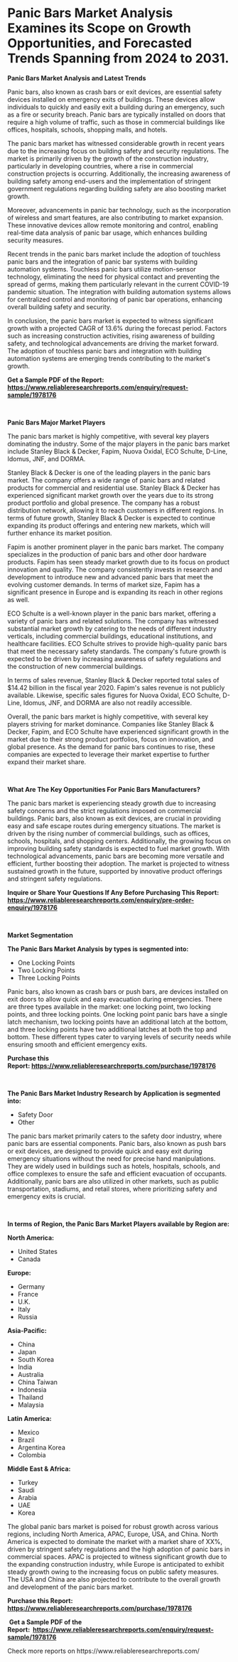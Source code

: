 <p><h1>Panic Bars Market Analysis Examines its Scope on Growth Opportunities, and Forecasted Trends Spanning from 2024 to 2031.</h1></p><p><strong>Panic Bars Market Analysis and Latest Trends</strong></p>
<p><p>Panic bars, also known as crash bars or exit devices, are essential safety devices installed on emergency exits of buildings. These devices allow individuals to quickly and easily exit a building during an emergency, such as a fire or security breach. Panic bars are typically installed on doors that require a high volume of traffic, such as those in commercial buildings like offices, hospitals, schools, shopping malls, and hotels.</p><p>The panic bars market has witnessed considerable growth in recent years due to the increasing focus on building safety and security regulations. The market is primarily driven by the growth of the construction industry, particularly in developing countries, where a rise in commercial construction projects is occurring. Additionally, the increasing awareness of building safety among end-users and the implementation of stringent government regulations regarding building safety are also boosting market growth.</p><p>Moreover, advancements in panic bar technology, such as the incorporation of wireless and smart features, are also contributing to market expansion. These innovative devices allow remote monitoring and control, enabling real-time data analysis of panic bar usage, which enhances building security measures.</p><p>Recent trends in the panic bars market include the adoption of touchless panic bars and the integration of panic bar systems with building automation systems. Touchless panic bars utilize motion-sensor technology, eliminating the need for physical contact and preventing the spread of germs, making them particularly relevant in the current COVID-19 pandemic situation. The integration with building automation systems allows for centralized control and monitoring of panic bar operations, enhancing overall building safety and security.</p><p>In conclusion, the panic bars market is expected to witness significant growth with a projected CAGR of 13.6% during the forecast period. Factors such as increasing construction activities, rising awareness of building safety, and technological advancements are driving the market forward. The adoption of touchless panic bars and integration with building automation systems are emerging trends contributing to the market's growth.</p></p>
<p><strong>Get a Sample PDF of the Report:&nbsp; <a href="https://www.reliableresearchreports.com/enquiry/request-sample/1978176">https://www.reliableresearchreports.com/enquiry/request-sample/1978176</a></strong></p>
<p>&nbsp;</p>
<p><strong>Panic Bars Major Market Players</strong></p>
<p><p>The panic bars market is highly competitive, with several key players dominating the industry. Some of the major players in the panic bars market include Stanley Black & Decker, Fapim, Nuova Oxidal, ECO Schulte, D-Line, Idomus, JNF, and DORMA.</p><p>Stanley Black & Decker is one of the leading players in the panic bars market. The company offers a wide range of panic bars and related products for commercial and residential use. Stanley Black & Decker has experienced significant market growth over the years due to its strong product portfolio and global presence. The company has a robust distribution network, allowing it to reach customers in different regions. In terms of future growth, Stanley Black & Decker is expected to continue expanding its product offerings and entering new markets, which will further enhance its market position.</p><p>Fapim is another prominent player in the panic bars market. The company specializes in the production of panic bars and other door hardware products. Fapim has seen steady market growth due to its focus on product innovation and quality. The company consistently invests in research and development to introduce new and advanced panic bars that meet the evolving customer demands. In terms of market size, Fapim has a significant presence in Europe and is expanding its reach in other regions as well.</p><p>ECO Schulte is a well-known player in the panic bars market, offering a variety of panic bars and related solutions. The company has witnessed substantial market growth by catering to the needs of different industry verticals, including commercial buildings, educational institutions, and healthcare facilities. ECO Schulte strives to provide high-quality panic bars that meet the necessary safety standards. The company's future growth is expected to be driven by increasing awareness of safety regulations and the construction of new commercial buildings.</p><p>In terms of sales revenue, Stanley Black & Decker reported total sales of $14.42 billion in the fiscal year 2020. Fapim's sales revenue is not publicly available. Likewise, specific sales figures for Nuova Oxidal, ECO Schulte, D-Line, Idomus, JNF, and DORMA are also not readily accessible.</p><p>Overall, the panic bars market is highly competitive, with several key players striving for market dominance. Companies like Stanley Black & Decker, Fapim, and ECO Schulte have experienced significant growth in the market due to their strong product portfolios, focus on innovation, and global presence. As the demand for panic bars continues to rise, these companies are expected to leverage their market expertise to further expand their market share.</p></p>
<p>&nbsp;</p>
<p><strong>What Are The Key Opportunities For Panic Bars Manufacturers?</strong></p>
<p><p>The panic bars market is experiencing steady growth due to increasing safety concerns and the strict regulations imposed on commercial buildings. Panic bars, also known as exit devices, are crucial in providing easy and safe escape routes during emergency situations. The market is driven by the rising number of commercial buildings, such as offices, schools, hospitals, and shopping centers. Additionally, the growing focus on improving building safety standards is expected to fuel market growth. With technological advancements, panic bars are becoming more versatile and efficient, further boosting their adoption. The market is projected to witness sustained growth in the future, supported by innovative product offerings and stringent safety regulations.</p></p>
<p><strong>Inquire or Share Your Questions If Any Before Purchasing This Report: <a href="https://www.reliableresearchreports.com/enquiry/pre-order-enquiry/1978176">https://www.reliableresearchreports.com/enquiry/pre-order-enquiry/1978176</a></strong></p>
<p>&nbsp;</p>
<p><strong>Market Segmentation</strong></p>
<p><strong>The Panic Bars Market Analysis by types is segmented into:</strong></p>
<p><ul><li>One Locking Points</li><li>Two Locking Points</li><li>Three Locking Points</li></ul></p>
<p><p>Panic bars, also known as crash bars or push bars, are devices installed on exit doors to allow quick and easy evacuation during emergencies. There are three types available in the market: one locking point, two locking points, and three locking points. One locking point panic bars have a single latch mechanism, two locking points have an additional latch at the bottom, and three locking points have two additional latches at both the top and bottom. These different types cater to varying levels of security needs while ensuring smooth and efficient emergency exits.</p></p>
<p><strong>Purchase this Report:&nbsp;<a href="https://www.reliableresearchreports.com/purchase/1978176">https://www.reliableresearchreports.com/purchase/1978176</a></strong></p>
<p>&nbsp;</p>
<p><strong>The Panic Bars Market Industry Research by Application is segmented into:</strong></p>
<p><ul><li>Safety Door</li><li>Other</li></ul></p>
<p><p>The panic bars market primarily caters to the safety door industry, where panic bars are essential components. Panic bars, also known as push bars or exit devices, are designed to provide quick and easy exit during emergency situations without the need for precise hand manipulations. They are widely used in buildings such as hotels, hospitals, schools, and office complexes to ensure the safe and efficient evacuation of occupants. Additionally, panic bars are also utilized in other markets, such as public transportation, stadiums, and retail stores, where prioritizing safety and emergency exits is crucial.</p></p>
<p>&nbsp;</p>
<p><strong>In terms of Region, the Panic Bars Market Players available by Region are:</strong></p>
<p>
    <p> <strong> North America: </strong>
        <ul>
            <li>United States</li>
            <li>Canada</li>
        </ul>
        </p> 
    <p> <strong> Europe: </strong>
        <ul>
            <li>Germany</li>
            <li>France</li>
            <li>U.K.</li>
            <li>Italy</li>
            <li>Russia</li>
        </ul>
        </p> 
    <p> <strong> Asia-Pacific: </strong>
        <ul>
            <li>China</li>
            <li>Japan</li>
            <li>South Korea</li>
            <li>India</li>
            <li>Australia</li>
            <li>China Taiwan</li>
            <li>Indonesia</li>
            <li>Thailand</li>
            <li>Malaysia</li>
        </ul>
        </p> 
    <p> <strong> Latin America: </strong>
        <ul>
            <li>Mexico</li>
            <li>Brazil</li>
            <li>Argentina Korea</li>
            <li>Colombia</li>
        </ul>
        </p> 
    <p> <strong> Middle East & Africa: </strong>
        <ul>
            <li>Turkey</li>
            <li>Saudi</li>
            <li>Arabia</li>
            <li>UAE</li>
            <li>Korea</li>
        </ul>
    </p>
    </p>
<p><p>The global panic bars market is poised for robust growth across various regions, including North America, APAC, Europe, USA, and China. North America is expected to dominate the market with a market share of XX%, driven by stringent safety regulations and the high adoption of panic bars in commercial spaces. APAC is projected to witness significant growth due to the expanding construction industry, while Europe is anticipated to exhibit steady growth owing to the increasing focus on public safety measures. The USA and China are also projected to contribute to the overall growth and development of the panic bars market.</p></p>
<p><strong>Purchase this Report: <a href="https://www.reliableresearchreports.com/purchase/1978176">https://www.reliableresearchreports.com/purchase/1978176</a></strong></p>
<p>&nbsp;<strong>Get a Sample PDF of the Report:&nbsp;&nbsp;<a href="https://www.reliableresearchreports.com/enquiry/request-sample/1978176">https://www.reliableresearchreports.com/enquiry/request-sample/1978176</a></strong></p>
<p><strong></strong></p>
<p>Check more reports on https://www.reliableresearchreports.com/</p>
